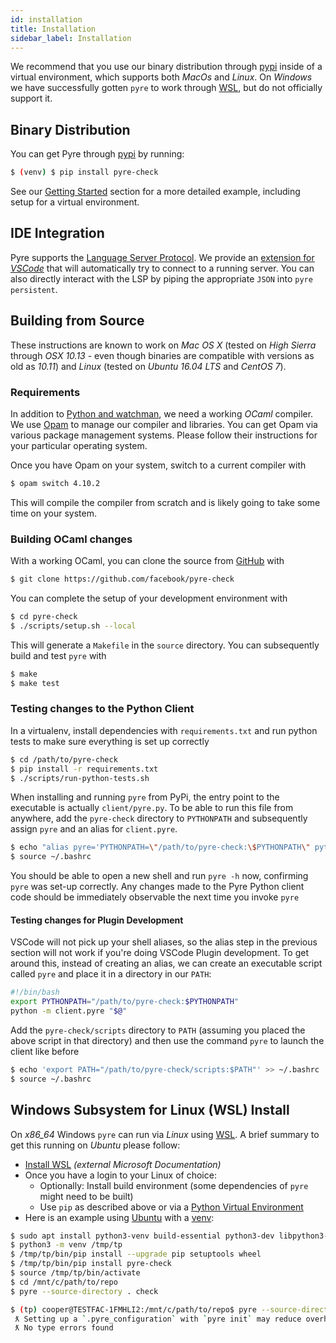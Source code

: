 ```yaml
---
id: installation
title: Installation
sidebar_label: Installation
---
```


We recommend that you use our binary distribution through [pypi](https://pypi.org/) inside of a virtual environment, which supports both *MacOs* and *Linux*. On *Windows* we have successfully gotten `pyre` to work through [WSL](https://en.wikipedia.org/wiki/Windows_Subsystem_for_Linux), but do not officially support it.

## Binary Distribution
You can get Pyre through [pypi](https://pypi.org/) by running:
```bash
$ (venv) $ pip install pyre-check
```
See our [Getting Started](getting-started) section for a more detailed example, including setup for a virtual environment.

## IDE Integration
Pyre supports the [Language Server Protocol](https://en.wikipedia.org/wiki/Language_Server_Protocol). We provide an [extension for *VSCode*](https://marketplace.visualstudio.com/items?itemName=fb-pyre-check.pyre-vscode) that will automatically try to connect to a running server. You can also directly interact with the LSP by piping the appropriate `JSON` into `pyre persistent`.

## Building from Source
These instructions are known to work on *Mac OS X* (tested on *High
Sierra* through *OSX 10.13* - even though binaries are compatible with versions
as old as *10.11*) and *Linux* (tested on *Ubuntu 16.04 LTS* and *CentOS 7*).

### Requirements
In addition to [Python and watchman](getting-started#requirements), we need a working *OCaml* compiler. We use
[Opam](https://opam.ocaml.org/) to manage our compiler and libraries. You can get Opam via various
package management systems. Please follow their instructions for your particular operating system.

Once you have Opam on your system, switch to a current compiler with

```bash
$ opam switch 4.10.2
```

This will compile the compiler from scratch and is likely going to take some time on your system.

### Building OCaml changes
With a working OCaml, you can clone the source from [GitHub](https://github.com/facebook/pyre-check) with
```bash
$ git clone https://github.com/facebook/pyre-check
```

You can complete the setup of your development environment with

```bash
$ cd pyre-check
$ ./scripts/setup.sh --local
```

This will generate a `Makefile` in the `source` directory. You can subsequently build and test
`pyre` with

```bash
$ make
$ make test
```
### Testing changes to the Python Client
In a virtualenv, install dependencies with `requirements.txt` and run python tests to make sure everything is set up correctly

```bash
$ cd /path/to/pyre-check
$ pip install -r requirements.txt
$ ./scripts/run-python-tests.sh
```

When installing and running `pyre` from PyPi, the entry point to the executable is actually `client/pyre.py`. To be able to run this file from anywhere, add the `pyre-check` directory to `PYTHONPATH` and subsequently assign `pyre` and an alias for `client.pyre`.

```bash
$ echo "alias pyre='PYTHONPATH=\"/path/to/pyre-check:\$PYTHONPATH\" python -m client.pyre'" >> ~/.bashrc
$ source ~/.bashrc
```
You should be able to open a new shell and run `pyre -h` now, confirming `pyre` was set-up correctly. Any changes made to the Pyre Python client code should be immediately observable the next time you invoke `pyre`

#### Testing changes for Plugin Development
VSCode will not pick up your shell aliases, so the alias step in the previous section will not work if you're doing VSCode Plugin development. To get around this, instead of creating an alias, we can create an executable script called `pyre` and place it in a directory in our `PATH`:

```bash
#!/bin/bash
export PYTHONPATH="/path/to/pyre-check:$PYTHONPATH"
python -m client.pyre "$@"
```
Add the `pyre-check/scripts` directory to `PATH` (assuming you placed the above script in that directory) and then use the command `pyre` to launch the client like before

```bash
$ echo 'export PATH="/path/to/pyre-check/scripts:$PATH"' >> ~/.bashrc
$ source ~/.bashrc
```

## Windows Subsystem for Linux (WSL) Install

On *x86_64* Windows `pyre` can run via *Linux* using [WSL](https://en.wikipedia.org/wiki/Windows_Subsystem_for_Linux).
A brief summary to get this running on *Ubuntu* please follow:
- [Install WSL](https://docs.microsoft.com/en-us/windows/wsl/install-win10) *(external Microsoft Documentation)*
- Once you have a login to your Linux of choice:
  - Optionally: Install build environment (some dependencies of `pyre` might need to be built)
  - Use `pip` as described above or via a [Python Virtual Environment](https://docs.python.org/3/tutorial/venv.html)
- Here is an example using [Ubuntu](https://www.ubuntu.com/) with a [venv](https://docs.python.org/3/tutorial/venv.html):

```bash
$ sudo apt install python3-venv build-essential python3-dev libpython3-dev
$ python3 -m venv /tmp/tp
$ /tmp/tp/bin/pip install --upgrade pip setuptools wheel
$ /tmp/tp/bin/pip install pyre-check
$ source /tmp/tp/bin/activate
$ cd /mnt/c/path/to/repo
$ pyre --source-directory . check

$ (tp) cooper@TESTFAC-1FMHLI2:/mnt/c/path/to/repo$ pyre --source-directory . check
 ƛ Setting up a `.pyre_configuration` with `pyre init` may reduce overhead.
 ƛ No type errors found
```
